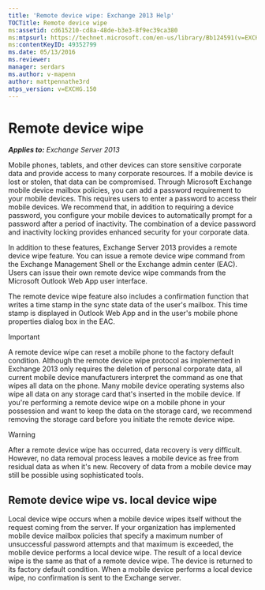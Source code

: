 ```yaml
---
title: 'Remote device wipe: Exchange 2013 Help'
TOCTitle: Remote device wipe
ms:assetid: cd615210-cd8a-48de-b3e3-8f9ec39ca380
ms:mtpsurl: https://technet.microsoft.com/en-us/library/Bb124591(v=EXCHG.150)
ms:contentKeyID: 49352799
ms.date: 05/13/2016
ms.reviewer: 
manager: serdars
ms.author: v-mapenn
author: mattpennathe3rd
mtps_version: v=EXCHG.150
---
```


# Remote device wipe

_**Applies to:** Exchange Server 2013_

Mobile phones, tablets, and other devices can store sensitive corporate data and provide access to many corporate resources. If a mobile device is lost or stolen, that data can be compromised. Through Microsoft Exchange mobile device mailbox policies, you can add a password requirement to your mobile devices. This requires users to enter a password to access their mobile devices. We recommend that, in addition to requiring a device password, you configure your mobile devices to automatically prompt for a password after a period of inactivity. The combination of a device password and inactivity locking provides enhanced security for your corporate data.

In addition to these features, Exchange Server 2013 provides a remote device wipe feature. You can issue a remote device wipe command from the Exchange Management Shell or the Exchange admin center (EAC). Users can issue their own remote device wipe commands from the Microsoft Outlook Web App user interface.

The remote device wipe feature also includes a confirmation function that writes a time stamp in the sync state data of the user's mailbox. This time stamp is displayed in Outlook Web App and in the user's mobile phone properties dialog box in the EAC.

> [!IMPORTANT]
> A remote device wipe can reset a mobile phone to the factory default condition. Although the remote device wipe protocol as implemented in Exchange 2013 only requires the deletion of personal corporate data, all current mobile device manufacturers interpret the command as one that wipes all data on the phone. Many mobile device operating systems also wipe all data on any storage card that's inserted in the mobile device. If you're performing a remote device wipe on a mobile phone in your possession and want to keep the data on the storage card, we recommend removing the storage card before you initiate the remote device wipe.

> [!WARNING]
> After a remote device wipe has occurred, data recovery is very difficult. However, no data removal process leaves a mobile device as free from residual data as when it's new. Recovery of data from a mobile device may still be possible using sophisticated tools.

## Remote device wipe vs. local device wipe

Local device wipe occurs when a mobile device wipes itself without the request coming from the server. If your organization has implemented mobile device mailbox policies that specify a maximum number of unsuccessful password attempts and that maximum is exceeded, the mobile device performs a local device wipe. The result of a local device wipe is the same as that of a remote device wipe. The device is returned to its factory default condition. When a mobile device performs a local device wipe, no confirmation is sent to the Exchange server.
